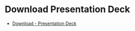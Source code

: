 # Download Presentation Deck

- [Download - Presentation Deck](https://kodekloud.com/topic/download-presentation-deck-8/)
